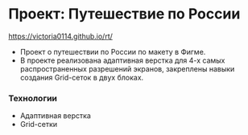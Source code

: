 # Проект: Путешествие по России

https://victoria0114.github.io/rt/

* Проект о путешествии по России по макету в Фигме. 
* В проекте реализована адаптивная верстка для 4-х самых распространенных разрешений экранов, закреплены навыки создания Grid-сеток в двух блоках.

### Технологии
* Адаптивная верстка
* Grid-сетки

